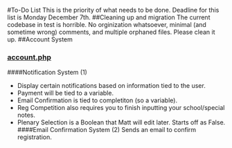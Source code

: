 #To-Do List
This is the priority of what needs to be done. Deadline for this list is Monday December 7th.
##Cleaning up and migration
The current codebase in test is horrible. No orginization whatsoever, minimal (and sometime wrong) comments, and multiple orphaned files. Please clean it up.
##Account System
### [account.php](http://world.ac/test/account.php)
####Notification System (1)
* Display certain notifications based on information tied to the user.
* Payment will be tied to a variable.
* Email Confirmation is tied to completiton (so a variable).
* Reg Competition also requires you to finish inputting your school/special notes.
* Plenary Selection is a Boolean that Matt will edit later. Starts off as False.
####Email Confirmation System (2)
Sends an email to confirm registration.
